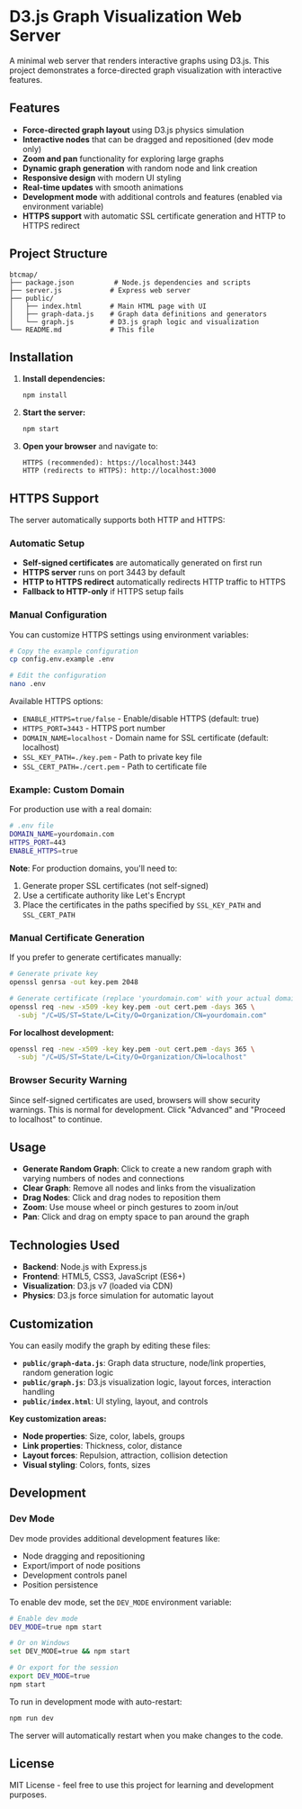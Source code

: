 # D3.js Graph Visualization Web Server

A minimal web server that renders interactive graphs using D3.js. This project demonstrates a force-directed graph visualization with interactive features.

## Features

- **Force-directed graph layout** using D3.js physics simulation
- **Interactive nodes** that can be dragged and repositioned (dev mode only)
- **Zoom and pan** functionality for exploring large graphs
- **Dynamic graph generation** with random node and link creation
- **Responsive design** with modern UI styling
- **Real-time updates** with smooth animations
- **Development mode** with additional controls and features (enabled via environment variable)
- **HTTPS support** with automatic SSL certificate generation and HTTP to HTTPS redirect

## Project Structure

```
btcmap/
├── package.json          # Node.js dependencies and scripts
├── server.js            # Express web server
├── public/
│   ├── index.html       # Main HTML page with UI
│   ├── graph-data.js    # Graph data definitions and generators
│   └── graph.js         # D3.js graph logic and visualization
└── README.md            # This file
```

## Installation

1. **Install dependencies:**
   ```bash
   npm install
   ```

2. **Start the server:**
   ```bash
   npm start
   ```

3. **Open your browser** and navigate to:
   ```
   HTTPS (recommended): https://localhost:3443
   HTTP (redirects to HTTPS): http://localhost:3000
   ```

## HTTPS Support

The server automatically supports both HTTP and HTTPS:

### Automatic Setup
- **Self-signed certificates** are automatically generated on first run
- **HTTPS server** runs on port 3443 by default
- **HTTP to HTTPS redirect** automatically redirects HTTP traffic to HTTPS
- **Fallback to HTTP-only** if HTTPS setup fails

### Manual Configuration
You can customize HTTPS settings using environment variables:

```bash
# Copy the example configuration
cp config.env.example .env

# Edit the configuration
nano .env
```

Available HTTPS options:
- `ENABLE_HTTPS=true/false` - Enable/disable HTTPS (default: true)
- `HTTPS_PORT=3443` - HTTPS port number
- `DOMAIN_NAME=localhost` - Domain name for SSL certificate (default: localhost)
- `SSL_KEY_PATH=./key.pem` - Path to private key file
- `SSL_CERT_PATH=./cert.pem` - Path to certificate file

### Example: Custom Domain
For production use with a real domain:

```bash
# .env file
DOMAIN_NAME=yourdomain.com
HTTPS_PORT=443
ENABLE_HTTPS=true
```

**Note**: For production domains, you'll need to:
1. Generate proper SSL certificates (not self-signed)
2. Use a certificate authority like Let's Encrypt
3. Place the certificates in the paths specified by `SSL_KEY_PATH` and `SSL_CERT_PATH`

### Manual Certificate Generation
If you prefer to generate certificates manually:

```bash
# Generate private key
openssl genrsa -out key.pem 2048

# Generate certificate (replace 'yourdomain.com' with your actual domain)
openssl req -new -x509 -key key.pem -out cert.pem -days 365 \
  -subj "/C=US/ST=State/L=City/O=Organization/CN=yourdomain.com"
```

**For localhost development:**
```bash
openssl req -new -x509 -key key.pem -out cert.pem -days 365 \
  -subj "/C=US/ST=State/L=City/O=Organization/CN=localhost"
```

### Browser Security Warning
Since self-signed certificates are used, browsers will show security warnings. This is normal for development. Click "Advanced" and "Proceed to localhost" to continue.

## Usage

- **Generate Random Graph**: Click to create a new random graph with varying numbers of nodes and connections
- **Clear Graph**: Remove all nodes and links from the visualization
- **Drag Nodes**: Click and drag nodes to reposition them
- **Zoom**: Use mouse wheel or pinch gestures to zoom in/out
- **Pan**: Click and drag on empty space to pan around the graph

## Technologies Used

- **Backend**: Node.js with Express.js
- **Frontend**: HTML5, CSS3, JavaScript (ES6+)
- **Visualization**: D3.js v7 (loaded via CDN)
- **Physics**: D3.js force simulation for automatic layout

## Customization

You can easily modify the graph by editing these files:

- **`public/graph-data.js`**: Graph data structure, node/link properties, random generation logic
- **`public/graph.js`**: D3.js visualization logic, layout forces, interaction handling
- **`public/index.html`**: UI styling, layout, and controls

**Key customization areas:**
- **Node properties**: Size, color, labels, groups
- **Link properties**: Thickness, color, distance
- **Layout forces**: Repulsion, attraction, collision detection
- **Visual styling**: Colors, fonts, sizes

## Development

### Dev Mode

Dev mode provides additional development features like:
- Node dragging and repositioning
- Export/import of node positions
- Development controls panel
- Position persistence

To enable dev mode, set the `DEV_MODE` environment variable:

```bash
# Enable dev mode
DEV_MODE=true npm start

# Or on Windows
set DEV_MODE=true && npm start

# Or export for the session
export DEV_MODE=true
npm start
```

To run in development mode with auto-restart:
```bash
npm run dev
```

The server will automatically restart when you make changes to the code.

## License

MIT License - feel free to use this project for learning and development purposes.
